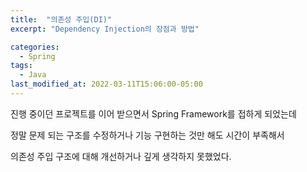 ```yaml
---
title:  "의존성 주입(DI)"
excerpt: "Dependency Injection의 장점과 방법"

categories:
  - Spring
tags:
  - Java
last_modified_at: 2022-03-11T15:06:00-05:00
---
```



진행 중이던 프로젝트를 이어 받으면서 Spring Framework를 접하게 되었는데

정말 문제 되는 구조를 수정하거나 기능 구현하는 것만 해도 시간이 부족해서

의존성 주입 구조에 대해 개선하거나 깊게 생각하지 못했었다.